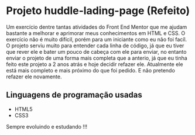 # Projeto huddle-lading-page (Refeito)
Um exercício dentre tantas atividades do Front End Mentor que me ajudam bastante a melhorar e aprimorar meus conhecimentos em HTML e CSS.
O exercício não é muito difícil, porém para um iniciante como eu não foi facíl. O projeto serviu muito para entender cada linha de código, já que eu tiver que rever ele e bater um pouco de cabeça com ele para enviar, no entanto enviar o projeto de uma forma mais completa que a anterio, já que eu tinha feito este projeto a 2 anos atrás e hoje decidir refazer ele.
Atualmente ele está mais completo e mais próximo do que foi pedido. E não pretendo refazer ele novamente. 

## Linguagens de programação usadas

- HTML5
- CSS3

Sempre evoluindo e estudando !!!

